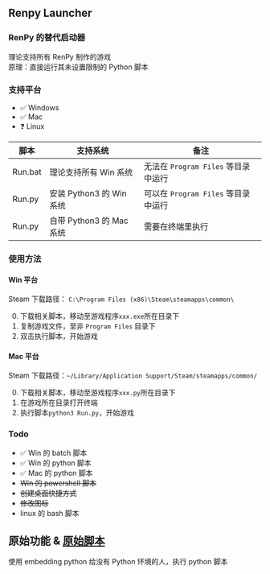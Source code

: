 ## Renpy Launcher

###  RenPy 的替代启动器
理论支持所有 RenPy 制作的游戏  
原理：直接运行其未设置限制的 Python 脚本


### 支持平台
- ✅ Windows
- ✅ Mac
- ❓ Linux


|   脚本  |   支持系统 |  备注  |
|--------|---------|---------|
|Run.bat | 理论支持所有 Win 系统 | 无法在 `Program Files` 等目录中运行 |
|Run.py  | 安装 Python3 的 Win 系统 | 可以在 `Program Files` 等目录中运行 |
|Run.py  | 自带 Python3 的 Mac 系统 | 需要在终端里执行 |


### 使用方法
#### Win 平台
Steam 下载路径：
` C:\Program Files (x86)\Steam\steamapps\common\ `

0. 下载相关脚本，移动至游戏程序`xxx.exe`所在目录下
1. 复制游戏文件，至非 `Program Files` 目录下
2. 双击执行脚本，开始游戏  


#### Mac 平台
Steam 下载路径：`~/Library/Application Support/Steam/steamapps/common/ `

0. 下载相关脚本，移动至游戏程序`xxx.py`所在目录下
1. 在游戏所在目录打开终端
2. 执行脚本`python3 Run.py`，开始游戏


### Todo
- ✅ Win 的 batch 脚本
- ✅ Win 的 python 脚本
- ✅ Mac 的 python 脚本
- ~~Win 的 powershell 脚本~~
- ~~创建桌面快捷方式~~
- ~~修改图标~~
- linux 的 bash 脚本


## 原始功能 & [原始脚本](./Origin/Run.bat)
使用  embedding python 给没有 Python 环境的人，执行 python 脚本

